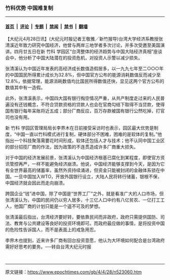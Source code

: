 ### 竹科优势 中国难复制

---

#### [首页](../../../..?n523060) &nbsp;|&nbsp; [评论](../../../../../epoch-comment?n523060) &nbsp;|&nbsp; [专题](../../../../../epoch-special?n523060) &nbsp;|&nbsp; [禁闻](../../../../../epoch-news?n523060) &nbsp;|&nbsp; [禁书](../../../../../books?n523060) &nbsp;|&nbsp; [翻墙](https://github.com/gfw-breaker/nogfw/blob/master/README.md?n523060)


<div class="post_content" id="artbody" itemprop="articleBody">
 <!-- article content begin -->
 <p>
  【大纪元4月28日讯】(大纪元时报记者王敬雅╱新竹报导)台湾大学经济系教授张清溪近年致力研究中国经济，他曾与两岸三地学者多次讨论，并多次受邀至美国演讲。四月廿五日在新
  <ok href="https://www.epochtimes.com/gb/tag/%E7%AB%B9%E7%A7%91.html">
   竹科
  </ok>
  学园区“台湾整体的经济趋势与中国大陆经济真相”座谈会中，他分析了中国大陆潜在的投资危机，对投资人示警以减少损失。
 </p>
 <p>
  张清溪认为中国近年发表的高经济成长数值造假居多，以一九九七年至二○○○年的中国国民所得累计成长为32.8%，但中国官方公布的能源消耗数值反而减少至12.8%，依据常理，能源消耗数值均比国民所得数值还快，显见这两个官方公布的数值其中有一造假。
 </p>
 <p>
  此外，张清溪表示，中国四大国有银行掏空情况严重，从共产制度走过来的人民普遍没有还钱概念，不符合贷款资格的贷款人也会在官商勾结下取得不当贷款，使得国有银行每年呆账将近五成；部分厂商反应，百万存款被国有银行公然吃掉，打官司也没有用。
 </p>
 <p>
  新
  <ok href="https://www.epochtimes.com/gb/tag/%E7%AB%B9%E7%A7%91.html">
   竹科
  </ok>
  学园区管理局局长李界木在日前接受采访时也表示，园区最大优势是制度，“中国一直以竹科模式进行复制，硬体部分不困难，困难的是软体的复制。”他指出一个科技聚落需要花时间形成，软体还包括人才与技术；他不认同中国工业区的部分招揽厂商的作法，因为政策的不连贯造成许多厂商重大损失。
 </p>
 <p>
  对于中国的经济发展前景，张清溪认为中国经济根基已腐化到某程度，即使官方资讯管控再严，一样不能避免经济崩溃。他说，中国经济能够支撑到今天，是因为它有全世界最高的储蓄率，虽然外资持续涌进，但资金只能被封闭的金融体系锁在中国。一旦中国加入WTO，开放外国银行设立，大陆人民将转行储蓄，银根不保，中国经济就会因此而走向崩溃。
 </p>
 <p>
  跨国企业“钱”进中国，除了中国是“世界工厂”之外，就是看准广大的人口市场，但张清溪认为，中国的民间仍以穷人居多，十三亿人口中约有八亿贫农、一亿打工工人，他国厂商的计划只能是一个遥不可及的梦想。
 </p>
 <p>
  张清溪最后指出，台湾经济要好转，要依靠民间而非政府，政府只需提供国防、司法、教育与公共建设等良好的投资环境即可。而政府最应做的事情，是将投资中国的危险性告诉国人，而不是表面上的戒急用忍。
 </p>
 <p>
  李界木也提到，近来许多厂商有回台投资意愿，他认为大环境如何配合是台湾政府需好好思考的要务。──转自台湾大纪元时报
 </p>
 <p>
  <font color="#ffffff">
   (http://www.dajiyuan.com)
  </font>
 </p>
 <!-- article content end -->
 <div id="below_article_ad">
 </div>
</div>


---

原文链接：https://www.epochtimes.com/gb/4/4/28/n523060.htm